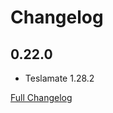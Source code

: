 # Changelog

## 0.22.0

* Teslamate 1.28.2

[Full Changelog](https://github.com/matt-FFFFFF/hassio-addon-teslamate/blob/main/CHANGELOG-FULL.md)
